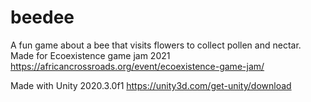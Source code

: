 # beedee
A fun game about a bee that visits flowers to collect pollen and nectar. 
Made for Ecoexistence game jam 2021 
https://africancrossroads.org/event/ecoexistence-game-jam/

Made with Unity 2020.3.0f1
https://unity3d.com/get-unity/download